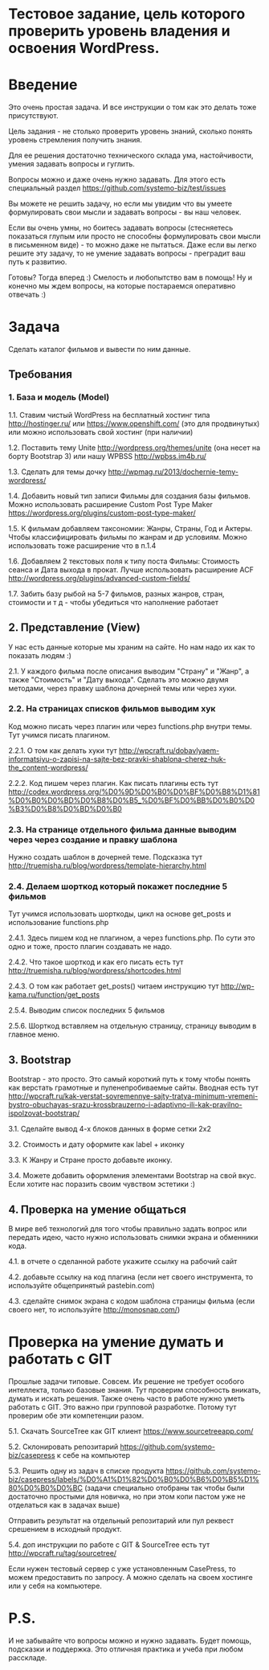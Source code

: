 Тестовое задание, цель которого проверить уровень владения и освоения WordPress.
====

# Введение

Это очень простая задача. И все инструкции о том как это делать тоже присутствуют.

Цель задания - не столько проверить уровень знаний, сколько понять уровень стремления получить знания.

Для ее решения достаточно технического склада ума, настойчивости, умения задавать вопросы и гуглить.

Вопросы можно и даже очень нужно задавать. Для этого есть специальный раздел https://github.com/systemo-biz/test/issues

Вы можете не решить задачу, но если мы увидим что вы умеете формулировать свои мысли и задавать вопросы - вы наш человек.

Если вы очень умны, но боитесь задавать вопросы (стесняетесь показаться глупым или просто не способны формулировать свои мысли в письменном виде) - то можно даже не пытаться. Даже если вы легко решите эту задачу, то не умение задавать вопросы - преградит ваш путь к развитию.

Готовы? Тогда вперед :) Смелость и любопытство вам в помощь! Ну и конечно мы ждем вопросы, на которые постараемся оперативно отвечать :)


# Задача
Сделать каталог фильмов и вывести по ним данные.

## Требования

### 1. База и модель (Model)

1.1. Ставим чистый WordPress на бесплатный хостинг типа http://hostinger.ru/ или https://www.openshift.com/ (это для продвинутых) или можно использовать свой хостинг (при наличии)

1.2. Поставить тему Unite http://wordpress.org/themes/unite (она несет на борту Bootstrap 3) или нашу WPBSS http://wpbss.im4b.ru/

1.3. Сделать для темы дочку http://wpmag.ru/2013/dochernie-temy-wordpress/

1.4. Добавить новый тип записи Фильмы для создания базы фильмов. Можно использовать расширение Custom Post Type Maker https://wordpress.org/plugins/custom-post-type-maker/

1.5. К фильмам добавляем таксономии: Жанры, Страны, Год и Актеры. Чтобы классифицировать фильмы по жанрам и др условиям. Можно использовать тоже расширение что в п.1.4

1.6. Добавляем 2 текстовых поля к типу поста Фильмы: Стоимость сеанса и Дата выхода в прокат. Лучше использовать расширение ACF http://wordpress.org/plugins/advanced-custom-fields/

1.7. Забить базу рыбой на 5-7 фильмов, разных жанров, стран, стоимости и т д - чтобы убедиться что наполнение работает

## 2. Представление (View)

У нас есть данные которые мы храним на сайте. Но нам надо их как то показать людям :)

2.1. У каждого фильма после описания выводим "Страну" и "Жанр", а также "Стоимость" и "Дату выхода". Сделать это можно двумя методами, через правку шаблона дочерней темы или через хуки.

### 2.2. На страницах списков фильмов выводим хук

Код можно писать через плагин или через functions.php внутри темы. Тут учимся писать плагином.

2.2.1. О том как делать хуки тут http://wpcraft.ru/dobavlyaem-informatsiyu-o-zapisi-na-sajte-bez-pravki-shablona-cherez-huk-the_content-wordpress/

2.2.2. Код пишем через плагин. Как писать плагины есть тут http://codex.wordpress.org/%D0%9D%D0%B0%D0%BF%D0%B8%D1%81%D0%B0%D0%BD%D0%B8%D0%B5_%D0%BF%D0%BB%D0%B0%D0%B3%D0%B8%D0%BD%D0%B0

### 2.3.  На странице отдельного фильма данные выводим через через создание и правку шаблона

Нужно создать шаблон в дочерней теме. Подсказка тут http://truemisha.ru/blog/wordpress/template-hierarchy.html

### 2.4. Делаем шорткод который покажет последние 5 фильмов

Тут учимся использовать шорткоды, цикл на основе get_posts и использование functions.php

2.4.1. Здесь пишем код не плагином, а через functions.php. По сути это одно и тоже, просто плагин создавать не надо.

2.4.2. Что такое шорткод и как его писать есть тут http://truemisha.ru/blog/wordpress/shortcodes.html

2.4.3. О том как работает get_posts() читаем инструкцию тут http://wp-kama.ru/function/get_posts

2.5.4. Выводим список последних 5 фильмов

2.5.6. Шорткод вставляем на отдельную страницу, страницу выводим в главное меню.

## 3. Bootstrap

Bootstrap - это просто. Это самый короткий путь к тому чтобы понять как верстать грамотные и пуленепробиваемые сайты.
Вводная есть тут http://wpcraft.ru/kak-verstat-sovremennye-sajty-tratya-minimum-vremeni-bystro-obuchayas-srazu-krossbrauzerno-i-adaptivno-ili-kak-pravilno-ispolzovat-bootstrap/

3.1. Сделайте вывод 4-х блоков данных в форме сетки 2х2

3.2. Стоимость и дату оформите как label + иконку

3.3. К Жанру и Стране просто добавьте иконку.

3.4. Можете добавить оформления элементами Bootstrap на свой вкус. Если хотите нас поразить своим чувством эстетики :)

## 4. Проверка на умение общаться

В мире веб технологий для того чтобы правильно задать вопрос или передать идею, часто нужно использовать снимки экрана и обменники кода.

4.1. в отчете о сделанной работе укажите ссылку на рабочий сайт

4.2. добавьте ссылку на код плагина (если нет своего инструмента, то используйте общепринятый pastebin.com)

4.3. сделайте снимок экрана с кодом шаблона страницы фильма (если своего нет, то используйте http://monosnap.com/)

# Проверка на умение думать и работать с GIT

Прошлые задачи типовые. Совсем. Их решение не требует особого интеллекта, только базовые знания.
Тут проверим способность вникать, думать и искать решения.
Также очень часто в работе нужно уметь работать с GIT. Это важно при групповой разработке.
Потому тут проверим обе эти компетенции разом.

5.1. Скачать SourceTree как GIT клиент https://www.sourcetreeapp.com/

5.2. Склонировать репозитарий https://github.com/systemo-biz/casepress к себе на компьютер

5.3. Решить одну из задач в списке продукта https://github.com/systemo-biz/casepress/labels/%D0%A1%D1%82%D0%B0%D0%B6%D0%B5%D1%80%D0%B0%D0%BC (задачи специально отобраны так чтобы были достаточно простыми для новичка, но при этом копи пастом уже не отделаться как в задачах выше)

Отправить результат на отдельный репозитарий или пул реквест срешением в исходный продукт.

5.4. доп инструкции по работе с GIT & SourceTree есть тут http://wpcraft.ru/tag/sourcetree/

Если нужен тестовый сервер с уже установленным CasePress, то можем предоставить по запросу. А можно сделать на своем хостинге или у себя на компьютере.

# P.S. 
И не забывайте что вопросы можно и нужно задавать. Будет помощь, подсказки и поддержка. Это отличная практика и учеба при любом расскладе.
